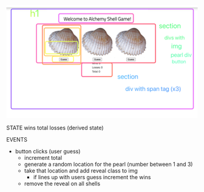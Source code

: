 ![wireframe of shell game with html elements outlined](/assets/Screen%20Shot%202022-10-31%20at%2010.12.21%20AM.png)

STATE
wins
total
losses (derived state)

EVENTS

-   button clicks (user guess)
    -   increment total
    -   generate a random location for the pearl (number between 1 and 3)
    -   take that location and add reveal class to img
        -   if lines up with users guess increment the wins
    -   remove the reveal on all shells
